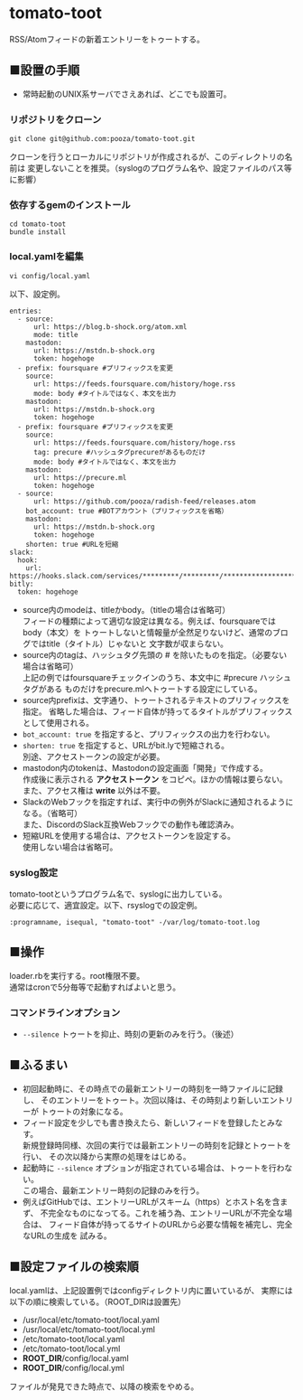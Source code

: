 # tomato-toot

RSS/Atomフィードの新着エントリーをトゥートする。

## ■設置の手順

- 常時起動のUNIX系サーバでさえあれば、どこでも設置可。

### リポジトリをクローン

```
git clone git@github.com:pooza/tomato-toot.git
```

クローンを行うとローカルにリポジトリが作成されるが、このディレクトリの名前は
変更しないことを推奨。（syslogのプログラム名や、設定ファイルのパス等に影響）

### 依存するgemのインストール

```
cd tomato-toot
bundle install
```

### local.yamlを編集

```
vi config/local.yaml
```

以下、設定例。

```
entries:
  - source:
      url: https://blog.b-shock.org/atom.xml
      mode: title
    mastodon:
      url: https://mstdn.b-shock.org
      token: hogehoge
  - prefix: foursquare #プリフィックスを変更
    source:
      url: https://feeds.foursquare.com/history/hoge.rss
      mode: body #タイトルではなく、本文を出力
    mastodon:
      url: https://mstdn.b-shock.org
      token: hogehoge
  - prefix: foursquare #プリフィックスを変更
    source:
      url: https://feeds.foursquare.com/history/hoge.rss
      tag: precure #ハッシュタグprecureがあるものだけ
      mode: body #タイトルではなく、本文を出力
    mastodon:
      url: https://precure.ml
      token: hogehoge
  - source:
      url: https://github.com/pooza/radish-feed/releases.atom
    bot_account: true #BOTアカウント（プリフィックスを省略）
    mastodon:
      url: https://mstdn.b-shock.org
      token: hogehoge
    shorten: true #URLを短縮
slack:
  hook:
    url: https://hooks.slack.com/services/*********/*********/************************
bitly:
  token: hogehoge
```

- source内のmodeは、titleかbody。（titleの場合は省略可）  
  フィードの種類によって適切な設定は異なる。例えば、foursquareではbody（本文）を
  トゥートしないと情報量が全然足りないけど、通常のブログではtitle（タイトル）じゃないと
  文字数が収まらない。
- source内のtagは、ハッシュタグ先頭の # を除いたものを指定。（必要ない場合は省略可）  
  上記の例ではfoursquareチェックインのうち、本文中に #precure ハッシュタグがある
  ものだけをprecure.mlへトゥートする設定にしている。
- source内prefixは、文字通り、トゥートされるテキストのプリフィックスを指定。
  省略した場合は、フィード自体が持ってるタイトルがプリフィックスとして使用される。
- `bot_account: true` を指定すると、プリフィックスの出力を行わない。
- `shorten: true` を指定すると、URLがbit.lyで短縮される。  
  別途、アクセストークンの設定が必要。
- mastodon内のtokenは、Mastodonの設定画面「開発」で作成する。  
  作成後に表示される __アクセストークン__ をコピペ。ほかの情報は要らない。  
  また、アクセス権は __write__ 以外は不要。
- SlackのWebフックを指定すれば、実行中の例外がSlackに通知されるようになる。（省略可）  
  また、DiscordのSlack互換Webフックでの動作も確認済み。
- 短縮URLを使用する場合は、アクセストークンを設定する。  
  使用しない場合は省略可。

### syslog設定

tomato-tootというプログラム名で、syslogに出力している。  
必要に応じて、適宜設定。以下、rsyslogでの設定例。

```
:programname, isequal, "tomato-toot" -/var/log/tomato-toot.log
```

## ■操作

loader.rbを実行する。root権限不要。  
通常はcronで5分毎等で起動すればよいと思う。

### コマンドラインオプション

- `--silence` トゥートを抑止、時刻の更新のみを行う。（後述）

## ■ふるまい

- 初回起動時に、その時点での最新エントリーの時刻を一時ファイルに記録し、
  そのエントリーをトゥート。次回以降は、その時刻より新しいエントリーが
  トゥートの対象になる。
- フィード設定を少しでも書き換えたら、新しいフィードを登録したとみなす。  
  新規登録時同様、次回の実行では最新エントリーの時刻を記録とトゥートを行い、
  その次以降から実際の処理をはじめる。
- 起動時に `--silence` オプションが指定されている場合は、トゥートを行わない。  
  この場合、最新エントリー時刻の記録のみを行う。
- 例えばGitHubでは、エントリーURLがスキーム（https）とホスト名を含まず、
  不完全なものになってる。これを補う為、エントリーURLが不完全な場合は、
  フィード自体が持ってるサイトのURLから必要な情報を補完し、完全なURLの生成を
  試みる。

## ■設定ファイルの検索順

local.yamlは、上記設置例ではconfigディレクトリ内に置いているが、
実際には以下の順に検索している。（ROOT_DIRは設置先）

- /usr/local/etc/tomato-toot/local.yaml
- /usr/local/etc/tomato-toot/local.yml
- /etc/tomato-toot/local.yaml
- /etc/tomato-toot/local.yml
- __ROOT_DIR__/config/local.yaml
- __ROOT_DIR__/config/local.yml

ファイルが発見できた時点で、以降の検索をやめる。
